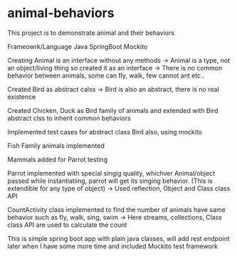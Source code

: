 # animal-behaviors
This project is to demonstrate animal and their behaviors

Frameowrk/Language
Java
SpringBoot
Mockito


Creating Animal is an interface without any methods
  -> Animal is a type, not an object/living thing so created it as an interface
  -> There is no common behavior between animals, some can fly, walk, few cannot ant etc..
  
Created Bird as abstract calss
  -> Bird is also an abstract, there is no real existence
  
Created Chicken, Duck as Bird family of animals and extended with Bird abstract clss to inherit common behaviors

Implemented test cases for abstract class Bird also, using mockito

Fish Family animals implemented 

Mammals added for Parrot testing

Parrot implemented with special singig quality, whichver Animal/object passed while instantiatiing, parrot will get its singing behavior. (This is extendible for any type of object)
 -> Used reflection, Object and Class class API
 
CountActivity class implemented to find the number of animals have same behavior such as fly, walk, sing, swim
 -> Here streams, collections, Class class API are used to calculate the count
 
 This is simple spring boot app with plain java classes, will add rest endpoint later when I have some more time and included Mockito test framework
